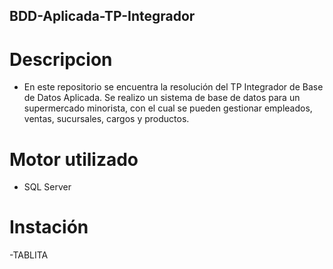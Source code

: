 ## BDD-Aplicada-TP-Integrador
# Descripcion
- En este repositorio se encuentra la resolución del TP Integrador de Base de Datos Aplicada. Se realizo un sistema de base de datos para un supermercado minorista, con el cual se pueden gestionar empleados, ventas, sucursales, cargos y productos.

# Motor utilizado
- SQL Server

# Instación

-TABLITA
